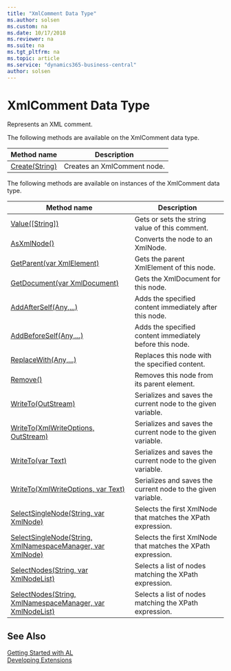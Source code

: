 ```yaml
---
title: "XmlComment Data Type"
ms.author: solsen
ms.custom: na
ms.date: 10/17/2018
ms.reviewer: na
ms.suite: na
ms.tgt_pltfrm: na
ms.topic: article
ms.service: "dynamics365-business-central"
author: solsen
---
```

[//]: # (START>DO_NOT_EDIT)
[//]: # (IMPORTANT:Do not edit any of the content between here and the END>DO_NOT_EDIT.)
[//]: # (Any modifications should be made in the .xml files in the ModernDev repo.)
# XmlComment Data Type
Represents an XML comment.

The following methods are available on the XmlComment data type.


|Method name|Description|
|-----------|-----------|
|[Create(String)](xmlcomment-create-method.md)|Creates an XmlComment node.|

The following methods are available on instances of the XmlComment data type.

|Method name|Description|
|-----------|-----------|
|[Value([String])](xmlcomment-value-method.md)|Gets or sets the string value of this comment.|
|[AsXmlNode()](xmlcomment-asxmlnode-method.md)|Converts the node to an XmlNode.|
|[GetParent(var XmlElement)](xmlcomment-getparent-method.md)|Gets the parent XmlElement of this node.|
|[GetDocument(var XmlDocument)](xmlcomment-getdocument-method.md)|Gets the XmlDocument for this node.|
|[AddAfterSelf(Any,...)](xmlcomment-addafterself-method.md)|Adds the specified content immediately after this node.|
|[AddBeforeSelf(Any,...)](xmlcomment-addbeforeself-method.md)|Adds the specified content immediately before this node.|
|[ReplaceWith(Any,...)](xmlcomment-replacewith-method.md)|Replaces this node with the specified content.|
|[Remove()](xmlcomment-remove-method.md)|Removes this node from its parent element.|
|[WriteTo(OutStream)](xmlcomment-writeto-outstream-method.md)|Serializes and saves the current node to the given variable.|
|[WriteTo(XmlWriteOptions, OutStream)](xmlcomment-writeto-xmlwriteoptions-outstream-method.md)|Serializes and saves the current node to the given variable.|
|[WriteTo(var Text)](xmlcomment-writeto-text-method.md)|Serializes and saves the current node to the given variable.|
|[WriteTo(XmlWriteOptions, var Text)](xmlcomment-writeto-xmlwriteoptions-text-method.md)|Serializes and saves the current node to the given variable.|
|[SelectSingleNode(String, var XmlNode)](xmlcomment-selectsinglenode-string-xmlnode-method.md)|Selects the first XmlNode that matches the XPath expression.|
|[SelectSingleNode(String, XmlNamespaceManager, var XmlNode)](xmlcomment-selectsinglenode-string-xmlnamespacemanager-xmlnode-method.md)|Selects the first XmlNode that matches the XPath expression.|
|[SelectNodes(String, var XmlNodeList)](xmlcomment-selectnodes-string-xmlnodelist-method.md)|Selects a list of nodes matching the XPath expression.|
|[SelectNodes(String, XmlNamespaceManager, var XmlNodeList)](xmlcomment-selectnodes-string-xmlnamespacemanager-xmlnodelist-method.md)|Selects a list of nodes matching the XPath expression.|

[//]: # (IMPORTANT: END>DO_NOT_EDIT)
## See Also
[Getting Started with AL](../../devenv-get-started.md)  
[Developing Extensions](../../devenv-dev-overview.md)  